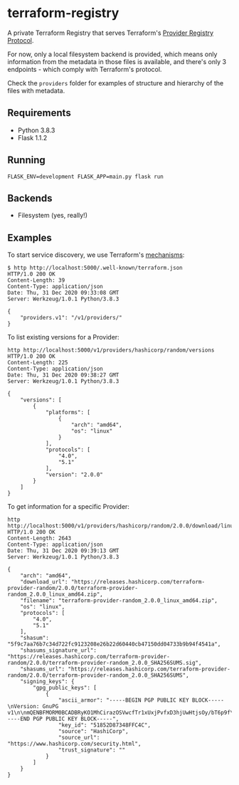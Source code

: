 # terraform-registry

A private Terraform Registry that serves Terraform's [Provider Registry Protocol](https://www.terraform.io/docs/internals/provider-registry-protocol.html).

For now, only a local filesystem backend is provided, which means only information from the metadata in those files is available, and there's only 3 endpoints - which comply with Terraform's protocol.

Check the `providers` folder for examples of structure and hierarchy of the files with metadata.

## Requirements

- Python 3.8.3
- Flask 1.1.2

## Running

```
FLASK_ENV=development FLASK_APP=main.py flask run
```

## Backends

- Filesystem (yes, really!)

## Examples

To start service discovery, we use Terraform's [mechanisms](https://www.terraform.io/docs/internals/remote-service-discovery.html):

```
$ http http://localhost:5000/.well-known/terraform.json
HTTP/1.0 200 OK
Content-Length: 39
Content-Type: application/json
Date: Thu, 31 Dec 2020 09:33:08 GMT
Server: Werkzeug/1.0.1 Python/3.8.3

{
    "providers.v1": "/v1/providers/"
}
```

To list existing versions for a Provider:

```
http http://localhost:5000/v1/providers/hashicorp/random/versions
HTTP/1.0 200 OK
Content-Length: 225
Content-Type: application/json
Date: Thu, 31 Dec 2020 09:38:27 GMT
Server: Werkzeug/1.0.1 Python/3.8.3

{
    "versions": [
        {
            "platforms": [
                {
                    "arch": "amd64",
                    "os": "linux"
                }
            ],
            "protocols": [
                "4.0",
                "5.1"
            ],
            "version": "2.0.0"
        }
    ]
}
```

To get information for a specific Provider:

```
http http://localhost:5000/v1/providers/hashicorp/random/2.0.0/download/linux/amd64
HTTP/1.0 200 OK
Content-Length: 2643
Content-Type: application/json
Date: Thu, 31 Dec 2020 09:39:13 GMT
Server: Werkzeug/1.0.1 Python/3.8.3

{
    "arch": "amd64",
    "download_url": "https://releases.hashicorp.com/terraform-provider-random/2.0.0/terraform-provider-random_2.0.0_linux_amd64.zip",
    "filename": "terraform-provider-random_2.0.0_linux_amd64.zip",
    "os": "linux",
    "protocols": [
        "4.0",
        "5.1"
    ],
    "shasum": "5f9c7aa76b7c34d722fc9123208e26b22d60440cb47150dd04733b9b94f4541a",
    "shasums_signature_url": "https://releases.hashicorp.com/terraform-provider-random/2.0.0/terraform-provider-random_2.0.0_SHA256SUMS.sig",
    "shasums_url": "https://releases.hashicorp.com/terraform-provider-random/2.0.0/terraform-provider-random_2.0.0_SHA256SUMS",
    "signing_keys": {
        "gpg_public_keys": [
            {
                "ascii_armor": "-----BEGIN PGP PUBLIC KEY BLOCK-----\nVersion: GnuPG v1\n\nmQENBFMORM0BCADBRyKO1MhCirazOSVwcfTr1xUxjPvfxD3hjUwHtjsOy/bT6p9f\nW2mRPfwnq2JB5As+paL3UGDsSRDnK9KAxQb0NNF4+eVhr/EJ18s3wwXXDMjpIifq\nfIm2WyH3G+aRLTLPIpscUNKDyxFOUbsmgXAmJ46Re1fn8uKxKRHbfa39aeuEYWFA\n3drdL1WoUngvED7f+RnKBK2G6ZEpO+LDovQk19xGjiMTtPJrjMjZJ3QXqPvx5wca\nKSZLr4lMTuoTI/ZXyZy5bD4tShiZz6KcyX27cD70q2iRcEZ0poLKHyEIDAi3TM5k\nSwbbWBFd5RNPOR0qzrb/0p9ksKK48IIfH2FvABEBAAG0K0hhc2hpQ29ycCBTZWN1\ncml0eSA8c2VjdXJpdHlAaGFzaGljb3JwLmNvbT6JATgEEwECACIFAlMORM0CGwMG\nCwkIBwMCBhUIAgkKCwQWAgMBAh4BAheAAAoJEFGFLYc0j/xMyWIIAIPhcVqiQ59n\nJc07gjUX0SWBJAxEG1lKxfzS4Xp+57h2xxTpdotGQ1fZwsihaIqow337YHQI3q0i\nSqV534Ms+j/tU7X8sq11xFJIeEVG8PASRCwmryUwghFKPlHETQ8jJ+Y8+1asRydi\npsP3B/5Mjhqv/uOK+Vy3zAyIpyDOMtIpOVfjSpCplVRdtSTFWBu9Em7j5I2HMn1w\nsJZnJgXKpybpibGiiTtmnFLOwibmprSu04rsnP4ncdC2XRD4wIjoyA+4PKgX3sCO\nklEzKryWYBmLkJOMDdo52LttP3279s7XrkLEE7ia0fXa2c12EQ0f0DQ1tGUvyVEW\nWmJVccm5bq25AQ0EUw5EzQEIANaPUY04/g7AmYkOMjaCZ6iTp9hB5Rsj/4ee/ln9\nwArzRO9+3eejLWh53FoN1rO+su7tiXJA5YAzVy6tuolrqjM8DBztPxdLBbEi4V+j\n2tK0dATdBQBHEh3OJApO2UBtcjaZBT31zrG9K55D+CrcgIVEHAKY8Cb4kLBkb5wM\nskn+DrASKU0BNIV1qRsxfiUdQHZfSqtp004nrql1lbFMLFEuiY8FZrkkQ9qduixo\nmTT6f34/oiY+Jam3zCK7RDN/OjuWheIPGj/Qbx9JuNiwgX6yRj7OE1tjUx6d8g9y\n0H1fmLJbb3WZZbuuGFnK6qrE3bGeY8+AWaJAZ37wpWh1p0cAEQEAAYkBHwQYAQIA\nCQUCUw5EzQIbDAAKCRBRhS2HNI/8TJntCAClU7TOO/X053eKF1jqNW4A1qpxctVc\nz8eTcY8Om5O4f6a/rfxfNFKn9Qyja/OG1xWNobETy7MiMXYjaa8uUx5iFy6kMVaP\n0BXJ59NLZjMARGw6lVTYDTIvzqqqwLxgliSDfSnqUhubGwvykANPO+93BBx89MRG\nunNoYGXtPlhNFrAsB1VR8+EyKLv2HQtGCPSFBhrjuzH3gxGibNDDdFQLxxuJWepJ\nEK1UbTS4ms0NgZ2Uknqn1WRU1Ki7rE4sTy68iZtWpKQXZEJa0IGnuI2sSINGcXCJ\noEIgXTMyCILo34Fa/C6VCm2WBgz9zZO8/rHIiQm1J5zqz0DrDwKBUM9C\n=LYpS\n-----END PGP PUBLIC KEY BLOCK-----",
                "key_id": "51852D87348FFC4C",
                "source": "HashiCorp",
                "source_url": "https://www.hashicorp.com/security.html",
                "trust_signature": ""
            }
        ]
    }
}
```